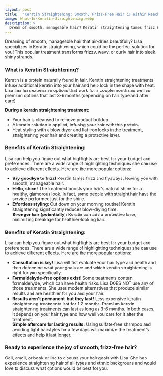 ```yaml
---
layout: post
title:  "Keratin Straightening: Smooth, Frizz-Free Hair is Within Reach!"
image: What-Is-Keratin-Straightening.webp
description: >
  Dream of smooth, manageable hair? Keratin straightening tames frizz & boosts shine. Learn the benefits & if it's right for you!
---
```


<div class="article-text">
  <section class="intro">
  <p>
  Dreaming of smooth, manageable hair that air-dries beautifully? Lisa specializes in Keratin straightening, which could be the perfect solution for you! This popular treatment transforms frizzy, wavy, or curly hair into sleek, shiny strands.
  </p>
  </section>
  <!--excerpt-->
  <h3 class="lead" id="what-it-keratin">
  What is Keratin Straightening?
  </h3>
  <section>
    <p>
    Keratin is a protein naturally found in hair. Keratin straightening treatments infuse additional keratin into your hair and help lock in the shape with heat. Lisa has less expensive options that work for a couple months as well as premium options that last 3-6 months (depending on hair type and after care).
    </p>
    <p>
    <b>During a keratin straightening treatment:</b>
    </p>
    <ul>
    <li>
    Your hair is cleansed to remove product buildup.
    </li>
    <li>
    A keratin solution is applied, infusing your hair with this protein.
    </li>
    <li>
    Heat styling with a blow dryer and flat iron locks in the treatment, straightening your hair and creating a protective layer.
    </li>
    </ul>
  </section>
  <h3 class="lead" id="benefits-of-keratin">
  Benefits of Keratin Straightening:
  </h3>
  <section>
    <p>
    Lisa can help you figure out what highlights are best for your budget and preferences. There are a wide range of highlighting techniques she can use to achieve different effects. Here are the more popular options:
    </p>
    <ul>
    <li>
    <b>Say goodbye to frizz!</b> Keratin tames frizz and flyaways, leaving you with smooth, manageable hair.
    </li>
    <li>
    <b>Hello, shine!</b> The treatment boosts your hair's natural shine for a healthy, glamorous look. In fact, some people with straight hair have the service performed just for the shine.
    </li>
    <li>
    <b>Effortless styling:</b> Cut down on your morning routine! Keratin straightening significantly reduces blow-drying time.
    </li>
    <b>Stronger hair (potentially):</b> Keratin can add a protective layer, minimizing breakage for healthier-looking hair.
    </ul>
  </section>
  <h3 class="lead" id="benefits-of-straightening">
  Benefits of Keratin Straightening:
  </h3>
  <section>
    <p>
    Lisa can help you figure out what highlights are best for your budget and preferences. There are a wide range of highlighting techniques she can use to achieve different effects. Here are the more popular options:
    </p>
    <ul>
    <li>
    <b>Consultation is key!</b> Lisa will fist evaluate your hair type and health and then determine what your goals are and which keratin straightening is right for you specifically.
    </li>
    <li>
    <b>Formaldehyde-free options exist!</b> Some treatments contain formaldehyde, which can have health risks. Lisa DOES NOT use any of those treatments. She uses modern alternatives that produce similar results and are healthier for you and your hair.
    </li>
    <li>
    <b>Results aren't permanent, but they last!</b> Less expensive keratin straightening treatments last for 1-2 months. Premium keratin straightening treatments can last as long as 3-6 months. In both cases, it depends on your hair type and how well you care for it after the treatment.
    </li>
    <b>Simple aftercare for lasting results:</b> Using sulfate-free shampoo and avoiding tight hairstyles for a few days will maximize the treatment's effects and help it last longer.
    </ul>
  </section>
  <h3 class="lead" id="read-to-experience">
  Ready to experience the joy of smooth, frizz-free hair? 
  </h3>
  <section>
    <p>
    Call, email, or book online to discuss your hair goals with Lisa. She has experience straightening hair of all types and ethnic backgrouns and would love to discuss what options would be best for you.
    </p>
  </section>  
</div>